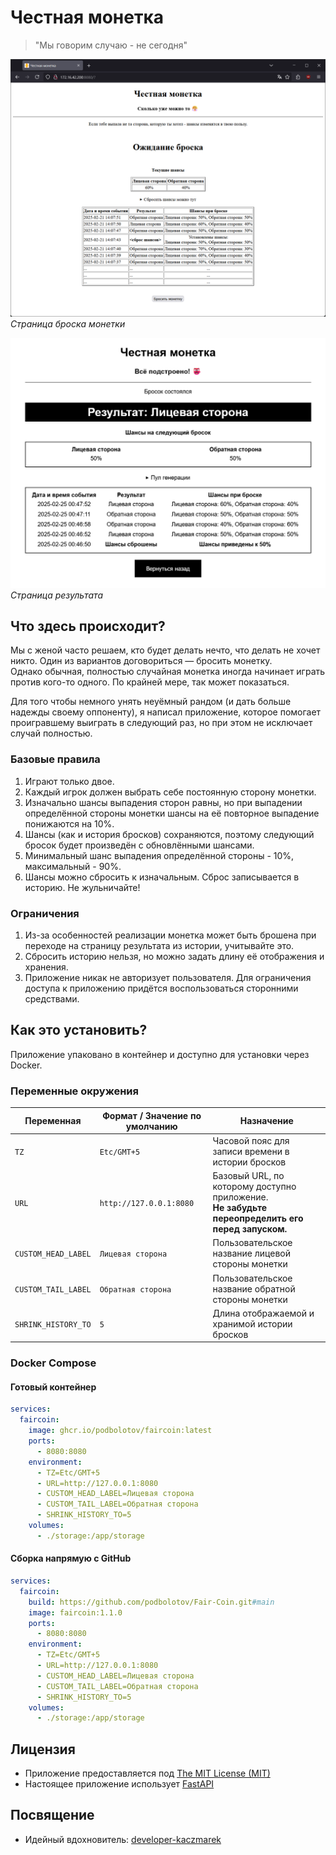 # Честная монетка
> "Мы говорим случаю - не сегодня"

![Страница броска монетки](./readme_images/main_page.PNG)
_Страница броска монетки_

![Страница результата](./readme_images/result_page.PNG)
_Страница результата_


## Что здесь происходит?

Мы с женой часто решаем, кто будет делать нечто, что делать не хочет никто. Один из вариантов договориться — бросить монетку.\
Однако обычная, полностью случайная монетка иногда начинает играть против кого-то одного. По крайней мере, так может показаться.

Для того чтобы немного унять неуёмный рандом (и дать больше надежды своему оппоненту), я написал приложение, которое помогает проигравшему выиграть в следующий раз, но при этом не исключает случай полностью.

### Базовые правила

1. Играют только двое. 
2. Каждый игрок должен выбрать себе постоянную сторону монетки.
3. Изначально шансы выпадения сторон равны, но при выпадении определённой стороны монетки шансы на её повторное выпадение понижаются на 10%. 
4. Шансы (как и история бросков) сохраняются, поэтому следующий бросок будет произведён с обновлёнными шансами. 
5. Минимальный шанс выпадения определённой стороны - 10%, максимальный - 90%.
6. Шансы можно сбросить к изначальным. Сброс записывается в историю. Не жульничайте!

### Ограничения

1. Из-за особенностей реализации монетка может быть брошена при переходе на страницу результата из истории, учитывайте это.
2. Сбросить историю нельзя, но можно задать длину её отображения и хранения. 
3. Приложение никак не авторизует пользователя. Для ограничения доступа к приложению придётся воспользоваться сторонними средствами.

## Как это установить?

Приложение упаковано в контейнер и доступно для установки через Docker. 

### Переменные окружения

| Переменная           | Формат / Значение по умолчанию | Назначение                                                                                            |
|----------------------|--------------------------------|-------------------------------------------------------------------------------------------------------|
| `TZ`                 | `Etc/GMT+5`                    | Часовой пояс для записи времени в истории бросков                                                     |
| `URL`                | `http://127.0.0.1:8080`        | Базовый URL, по которому доступно приложение.<br><b>Не забудьте переопределить его перед запуском.<b> |
| `CUSTOM_HEAD_LABEL`  | `Лицевая сторона`              | Пользовательское название лицевой стороны монетки                                                     |
| `CUSTOM_TAIL_LABEL`  | `Обратная сторона`             | Пользовательское название обратной стороны монетки                                                    |
| `SHRINK_HISTORY_TO`  | `5`                            | Длина отображаемой и хранимой истории бросков                                                         |

### Docker Compose

#### Готовый контейнер
```yml
services:
  faircoin:
    image: ghcr.io/podbolotov/faircoin:latest
    ports:
      - 8080:8080
    environment:
      - TZ=Etc/GMT+5
      - URL=http://127.0.0.1:8080
      - CUSTOM_HEAD_LABEL=Лицевая сторона
      - CUSTOM_TAIL_LABEL=Обратная сторона
      - SHRINK_HISTORY_TO=5
    volumes:
      - ./storage:/app/storage
```

#### Сборка напрямую с GitHub
```yml
services:
  faircoin:
    build: https://github.com/podbolotov/Fair-Coin.git#main
    image: faircoin:1.1.0
    ports:
      - 8080:8080
    environment:
      - TZ=Etc/GMT+5
      - URL=http://127.0.0.1:8080
      - CUSTOM_HEAD_LABEL=Лицевая сторона
      - CUSTOM_TAIL_LABEL=Обратная сторона
      - SHRINK_HISTORY_TO=5
    volumes:
      - ./storage:/app/storage
```

## Лицензия

- Приложение предоставляется под [The MIT License (MIT)](./LICENSE)
- Настоящее приложение использует [FastAPI](https://github.com/fastapi/fastapi)

## Посвящение
- Идейный вдохновитель: [developer-kaczmarek](https://github.com/developer-kaczmarek)